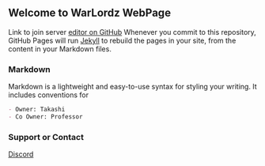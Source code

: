## Welcome to WarLordz WebPage

Link to join server [editor on GitHub](https://github.com/PacketSec/warlordzrp/edit/gh-pages/index.md) 
Whenever you commit to this repository, GitHub Pages will run [Jekyll](https://jekyllrb.com/) to rebuild the pages in your site, from the content in your Markdown files.

### Markdown

Markdown is a lightweight and easy-to-use syntax for styling your writing. It includes conventions for

```markdown
- Owner: Takashi
- Co Owner: Professor
```
### Support or Contact

[Discord](https://discord.gg/zJ5fRQXE)
